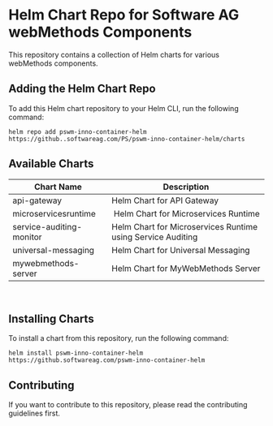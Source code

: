 # Helm Chart Repo for Software AG webMethods Components
This repository contains a collection of Helm charts for various webMethods components.

## Adding the Helm Chart Repo
To add this Helm chart repository to your Helm CLI, run the following command:

```shell
helm repo add pswm-inno-container-helm https://github..softwareag.com/PS/pswm-inno-container-helm/charts
```

## Available Charts
| Chart Name | Description |
| --- | --- |
| api-gateway| Helm Chart for API Gateway | 
| microservicesruntime | Helm Chart for Microservices Runtime |
| service-auditing-monitor | Helm Chart for Microservices Runtime using Service Auditing |
| universal-messaging | Helm Chart for Universal Messaging |
| mywebmethods-server| Helm Chart for MyWebMethods Server |
 
## Installing Charts
To install a chart from this repository, run the following command:

```shell
helm install pswm-inno-container-helm https://github.softwareag.com/pswm-inno-container-helm
```

## Contributing
If you want to contribute to this repository, please read the contributing guidelines first.